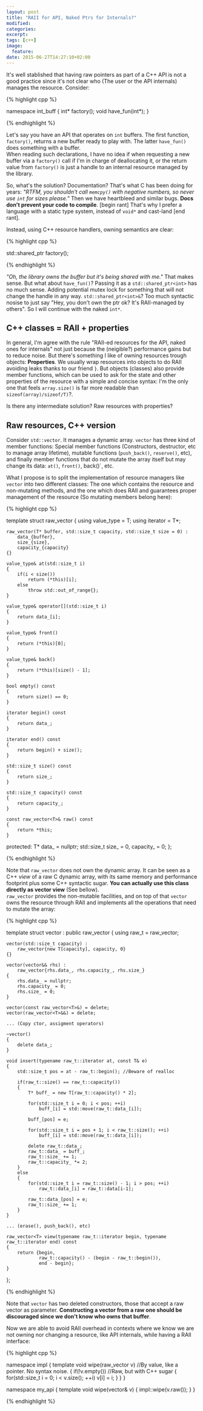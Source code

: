 ```yaml
---
layout: post
title: "RAII for API, Naked Ptrs for Internals?"
modified:
categories: 
excerpt:
tags: [c++]
image:
  feature:
date: 2015-06-27T14:27:10+02:00
---
```


It's well stablished that having raw pointers as part of a C++ API is not a good practice since it's not clear who (The user or the API internals) manages the resource. Consider:

{% highlight cpp %}

namespace int_buff
{
    int* factory();
    void have_fun(int*);
}

{% endhighlight %}

Let's say you have an API that operates on `int` buffers. The first function, `factory()`, returns a new buffer ready to play with. The latter `have_fun()` does something with a buffer.  
When reading such declarations, I have no idea if when requesting a new buffer via a `factory()` call if I'm in charge of deallocating it, or the return value from `factory()` is just a handle to an internal resource managed by the library. 

So, what's the solution? Documentation? That's what C has been doing for years: *"RTFM, you shouldn't call `memcpy()` with negative numbers, so never use `int` for sizes please."* Then we have heartbleed and similar bugs. **Docs don't prevent your code to compile**. [begin rant] That's why I prefer a language with a static type system, instead of `void*` and cast-land [end rant].

Instead, using C++ resource handlers, owning semantics are clear:

{% highlight cpp %}

std::shared_ptr<int> factory();

{% endhighlight %}

*"Oh, the library owns the buffer but it's being shared with me."* That makes sense. But what about `have_fun()`? Passing it as a `std::shared_ptr<int>` has no much sense. Adding potential mutex lock for something that will not change the handle in any way. `std::shared_ptr<int>&`? Too much syntactic nosise to just say "Hey, you don't own the ptr ok? It's RAII-managed by others". So I will continue with the naked `int*`.

## C++ classes = RAII + properties

In general, I'm agree with the rule "RAII-ed resources for the API, naked ones for internals" not just because the (neigible?) performance gains but to reduce noise. But there's something I like of owning resources trough objects: **Properties**. We usually wrap resources into objects to do RAII avoiding leaks thanks to our friend `}`. But objects (classes) also provide member functions, which can be used to ask for the state and other properties of the resource with a simple and concise syntax: I'm the only one that feels `array.size()` is far more readable than `sizeof(array)/sizeof/T)`?.

Is there any intermediate solution? Raw resources with properties?

## Raw resources, C++ version

Consider `std::vector`. It manages a dynamic array. `vector` has three kind of member functions: Special member functions (Constructors, destructor, etc to manage array lifetime), mutable functions (`push_back()`, `reserve()`, etc), and finally member functions that do not mutate the array itself but may change its data: `at()`, `front()`, back()`, etc.

What I propose is to split the implementation of resource managers like `vector` into two different classes: The one which contains the resource and non-mutating methods, and the one which does RAII and guarantees proper management of the resource (So mutating members belong here):

{% highlight cpp %}

template<typename T>
struct raw_vector
{
    using value_type = T;
    using iterator = T*;

    raw_vector(T* buffer, std::size_t capacity, std::size_t size = 0) :
        data_{buffer},
        size_{size},
        capacity_{capacity}
    {}

    value_type& at(std::size_t i)
    {
        if(i < size())
            return (*this)[i];
        else
            throw std::out_of_range{};
    }

    value_type& operator[](std::size_t i)
    {
        return data_[i];
    }

    value_type& front()
    {
        return (*this)[0];
    }

    value_type& back()
    {
        return (*this)[size() - 1];
    }
    
    bool empty() const
    {
        return size() == 0;
    }

    iterator begin() const
    {
        return data_;
    }

    iterator end() const
    {
        return begin() + size();
    }

    std::size_t size() const
    {
        return size_;
    }

    std::size_t capacity() const
    {
        return capacity_;
    }

    const raw_vector<T>& raw() const
    {
        return *this;
    }

protected:
    T* data_ = nullptr;
    std::size_t size_ = 0, capacity_ = 0; 
};

{% endhighlight %}

Note that `raw_vector` does not own the dynamic array. It can be seen as a C++ *view* of a raw C dynamic array, with its same memory and performance footprint plus some C++ syntactic sugar. **You can actually use this class directly as vector view** (See bellow).  
`raw_vector` provides the non-mutable facilities, and on top of that `vector` owns the resource through RAII and implements all the operations that need to mutate the array:

{% highlight cpp %}

template<typename T>
struct vector : public raw_vector<T>
{
    using raw_t = raw_vector<T>;

    vector(std::size_t capacity) :
        raw_vector{new T[capacity], capacity, 0}
    {}

    vector(vector&& rhs) :
        raw_vector{rhs.data_, rhs.capacity_, rhs.size_}
    {
        rhs.data_ = nullptr;
        rhs.capacity_ = 0;
        rhs.size_ = 0;          
    }

    vector(const raw_vector<T>&) = delete;
    vector(raw_vector<T>&&) = delete;

    ... (Copy ctor, assigment operators)

    ~vector()
    {
        delete data_;
    }

    void insert(typename raw_t::iterator at, const T& e)
    {
        std::size_t pos = at - raw_t::begin(); //Beware of realloc

        if(raw_t::size() == raw_t::capacity())
        {
            T* buff_ = new T[raw_t::capacity() * 2];

            for(std::size_t i = 0; i < pos; ++i)
                buff_[i] = std::move(raw_t::data_[i]);

            buff_[pos] = e;

            for(std::size_t i = pos + 1; i < raw_t::size(); ++i)
                buff_[i] = std::move(raw_t::data_[i]);

            delete raw_t::data_;
            raw_t::data_ = buff_;
            raw_t::size_ += 1;
            raw_t::capacity_ *= 2;
        }
        else
        {
            for(std::size_t i = raw_t::size() - 1; i > pos; ++i)
                raw_t::data_[i] = raw_t::data[i-1];

            raw_t::data_[pos] = e;
            raw_t::size_ += 1;
        }
    }

    ... (erase(), push_back(), etc)

    raw_vector<T> view(typename raw_t::iterator begin, typename raw_t::iterator end) const
    {
        return {begin, 
                raw_t::capacity() - (begin - raw_t::begin()),
                end - begin};
    }
};

{% endhighlight %}

Note that `vector` has two deleted constructors, those that accept a raw vector as parameter. **Constructing a vector from a raw one should be discouraged since we don't know who owns that buffer**.

Now we are able to avoid RAII overhead in contexts where we know we are not owning nor changing a resource, like API internals, while having a RAII interface:

{% highlight cpp %}

namespace impl
{
    template<typename T>
    void wipe(raw_vector<T> v) //By value, like a pointer. No syntax noise. 
    {
        if(!v.empty()) //Raw, but with C++ sugar
        {
            for(std::size_t i = 0; i < v.size(); ++i)
                v[i] = i;
        }
    }
}

namespace my_api
{
    template<typename T>
    void wipe(vector<T>& v)
    {
        impl::wipe(v.raw());
    }
}

{% endhighlight %}